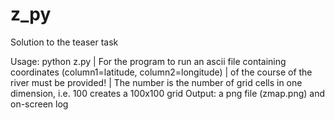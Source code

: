 # z_py
Solution to the teaser task

Usage: python z.py <file> <number of bins>
  |   For the program to run an ascii file containing coordinates (column1=latitude, column2=longitude)
  |   of the course of the river must be provided!
  |   The number is the number of grid cells in one dimension, i.e. 100 creates a 100x100 grid
Output: a png file (zmap.png) and on-screen log
  
